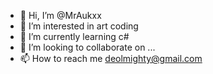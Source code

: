- 👋 Hi, I’m @MrAukxx
- 👀 I’m interested in art coding
- 🌱 I’m currently learning c#
- 💞️ I’m looking to collaborate on ...
- 📫 How to reach me deolmighty@gmail.com

<!---
MrAukxx/MrAukxx is a ✨ special ✨ repository because its `README.md` (this file) appears on your GitHub profile.
You can click the Preview link to take a look at your changes.
--->
